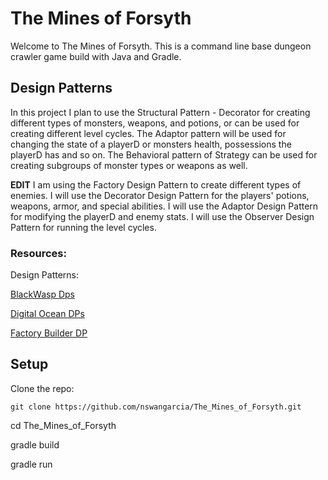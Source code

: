 # The Mines of Forsyth

Welcome to The Mines of Forsyth.
This is a command line base dungeon crawler game build with Java and Gradle.

## Design Patterns
In this project I plan to use the Structural Pattern - Decorator for creating different types of monsters, weapons, and potions, or can be used for creating different level cycles.
The Adaptor pattern will be used for changing the state of a playerD or monsters health, possessions the playerD has and so on.
The Behavioral pattern of Strategy can be used for creating subgroups of monster types or weapons as well.

**EDIT** I am using the Factory Design Pattern to create different types of enemies. 
I will use the Decorator Design Pattern for the players' potions, weapons, armor, and special abilities.
I will use the Adaptor Design Pattern for modifying the playerD and enemy stats.
I will use the Observer Design Pattern for running the level cycles.

### Resources:
Design Patterns:

[BlackWasp Dps](https://www.blackwasp.co.uk/gofpatterns.aspx)

[Digital Ocean DPs](https://www.digitalocean.com/community/tutorials/java-design-patterns-example-tutorial)

[Factory Builder DP](https://www.digitalocean.com/community/tutorials/factory-design-pattern-in-java)

## Setup
Clone the repo: 

    git clone https://github.com/nswangarcia/The_Mines_of_Forsyth.git

cd The_Mines_of_Forsyth

gradle build

gradle run
